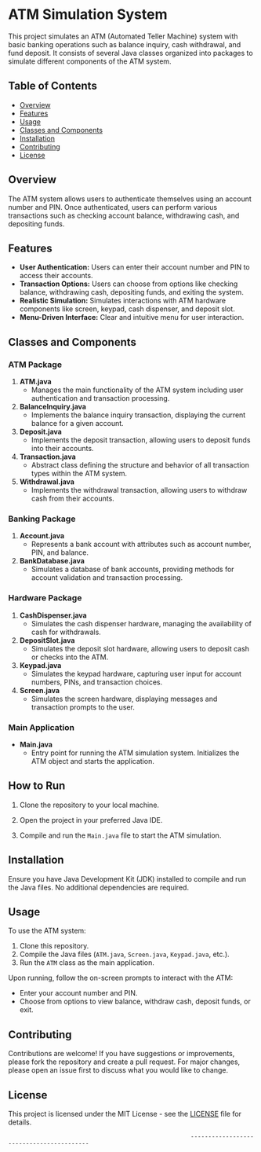 # ATM Simulation System

This project simulates an ATM (Automated Teller Machine) system with basic banking operations such as balance inquiry, cash withdrawal, and fund deposit. It consists of several Java classes organized into packages to simulate different components of the ATM system.

## Table of Contents
- [Overview](#overview)
- [Features](#features)
- [Usage](#usage)
- [Classes and Components](#classes-and-components)
- [Installation](#installation)
- [Contributing](#contributing)
- [License](#license)

## Overview
The ATM system allows users to authenticate themselves using an account number and PIN. Once authenticated, users can perform various transactions such as checking account balance, withdrawing cash, and depositing funds.

## Features
- **User Authentication:** Users can enter their account number and PIN to access their accounts.
- **Transaction Options:** Users can choose from options like checking balance, withdrawing cash, depositing funds, and exiting the system.
- **Realistic Simulation:** Simulates interactions with ATM hardware components like screen, keypad, cash dispenser, and deposit slot.
- **Menu-Driven Interface:** Clear and intuitive menu for user interaction.

## Classes and Components

### ATM Package

1. **ATM.java**
   - Manages the main functionality of the ATM system including user authentication and transaction processing.
2. **BalanceInquiry.java**
   - Implements the balance inquiry transaction, displaying the current balance for a given account.
3. **Deposit.java**
   - Implements the deposit transaction, allowing users to deposit funds into their accounts.
4. **Transaction.java**
   - Abstract class defining the structure and behavior of all transaction types within the ATM system.
5. **Withdrawal.java**
   - Implements the withdrawal transaction, allowing users to withdraw cash from their accounts.

### Banking Package

1. **Account.java**
   - Represents a bank account with attributes such as account number, PIN, and balance.
2. **BankDatabase.java**
   - Simulates a database of bank accounts, providing methods for account validation and transaction processing.

### Hardware Package

1. **CashDispenser.java**
   - Simulates the cash dispenser hardware, managing the availability of cash for withdrawals.
2. **DepositSlot.java**
   - Simulates the deposit slot hardware, allowing users to deposit cash or checks into the ATM.
3. **Keypad.java**
   - Simulates the keypad hardware, capturing user input for account numbers, PINs, and transaction choices.
4. **Screen.java**
   - Simulates the screen hardware, displaying messages and transaction prompts to the user.

### Main Application

- **Main.java**
  - Entry point for running the ATM simulation system. Initializes the ATM object and starts the application.

## How to Run

1. Clone the repository to your local machine.
   
2. Open the project in your preferred Java IDE.

3. Compile and run the `Main.java` file to start the ATM simulation.

## Installation
Ensure you have Java Development Kit (JDK) installed to compile and run the Java files. No additional dependencies are required.

## Usage
To use the ATM system:
1. Clone this repository.
2. Compile the Java files (`ATM.java`, `Screen.java`, `Keypad.java`, etc.).
3. Run the `ATM` class as the main application.

Upon running, follow the on-screen prompts to interact with the ATM:
- Enter your account number and PIN.
- Choose from options to view balance, withdraw cash, deposit funds, or exit.

## Contributing
Contributions are welcome! If you have suggestions or improvements, please fork the repository and create a pull request.
For major changes, please open an issue first to discuss what you would like to change.

## License
This project is licensed under the MIT License - see the [LICENSE](LICENSE) file for details.

                                                        -----------------------------------------

















